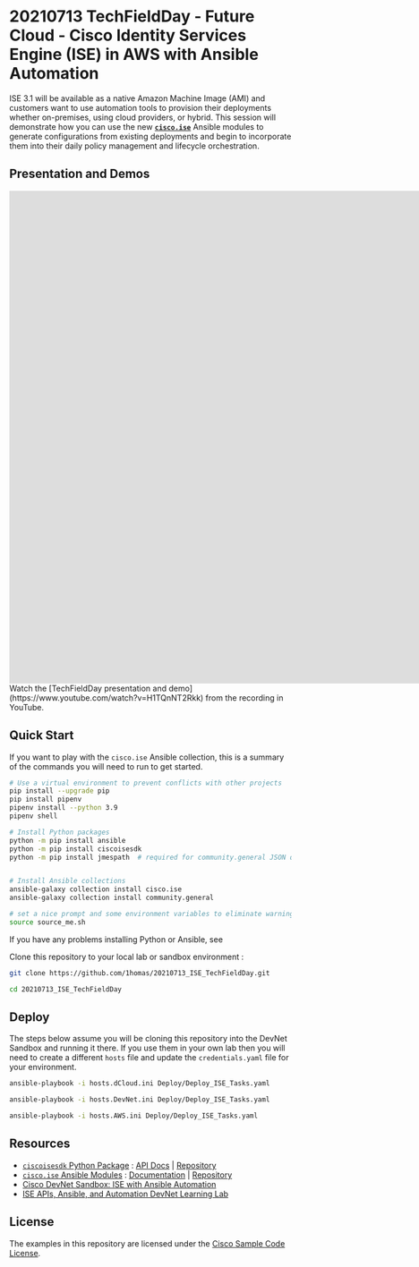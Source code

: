 # 20210713 TechFieldDay - Future Cloud - Cisco Identity Services Engine (ISE) in AWS with Ansible Automation

ISE 3.1 will be available as a native Amazon Machine Image (AMI) and customers want to use automation tools to provision their deployments whether on-premises, using cloud providers, or hybrid. This session will demonstrate how you can use the new **[`cisco.ise`](https://ciscoise.github.io/ansible-ise/main/html/plugins/index.html)** Ansible modules to generate configurations from existing deployments and begin to incorporate them into their daily policy management and lifecycle orchestration.

## Presentation and Demos

<iframe width="1905" height="881" src="https://www.youtube.com/embed/H1TQnNT2Rkk" title="Cisco Identity Services Engine (ISE) in AWS with Ansible Automation" frameborder="0" allow="accelerometer; clipboard-write; encrypted-media; gyroscope; picture-in-picture" allowfullscreen></iframe>
Watch the [TechFieldDay presentation and demo](https://www.youtube.com/watch?v=H1TQnNT2Rkk) from the recording in YouTube.


## Quick Start

If you want to play with the `cisco.ise` Ansible collection, this is a summary of the commands you will need to run to get started.

```bash
# Use a virtual environment to prevent conflicts with other projects
pip install --upgrade pip
pip install pipenv
pipenv install --python 3.9
pipenv shell

# Install Python packages
python -m pip install ansible
python -m pip install ciscoisesdk
python -m pip install jmespath  # required for community.general JSON queries


# Install Ansible collections
ansible-galaxy collection install cisco.ise
ansible-galaxy collection install community.general

# set a nice prompt and some environment variables to eliminate warnings
source source_me.sh
```

If you have any problems installing Python or Ansible, see **[](https://docs.ansible.com/ansible/latest/installation_guide/intro_installation.html)**


Clone this repository to your local lab or sandbox environment :  

```bash
git clone https://github.com/1homas/20210713_ISE_TechFieldDay.git

cd 20210713_ISE_TechFieldDay
```



## Deploy

The steps below assume you will be cloning this repository into the DevNet Sandbox and running it there. If you use them in your own lab then you will need to create a different `hosts` file and update the `credentials.yaml` file for your environment.

```bash
ansible-playbook -i hosts.dCloud.ini Deploy/Deploy_ISE_Tasks.yaml 

ansible-playbook -i hosts.DevNet.ini Deploy/Deploy_ISE_Tasks.yaml 

ansible-playbook -i hosts.AWS.ini Deploy/Deploy_ISE_Tasks.yaml
```



## Resources

- [`ciscoisesdk` Python Package](https://pypi.org/project/ciscoisesdk/) : [API Docs](https://ciscoisesdk.readthedocs.io/en/latest/api/api.html) | [Repository](https://github.com/CiscoISE/ciscoisesdk)
- [`cisco.ise` Ansible Modules](https://galaxy.ansible.com/cisco/ise) : [Documentation](https://ciscoise.github.io/ansible-ise/main/html/plugins/index.html) | [Repository](https://github.com/CiscoISE/ansible-ise)
- [Cisco DevNet Sandbox: ISE with Ansible Automation](https://devnetsandbox.cisco.com/RM/Diagram/Index/ad4bb2ae-bb67-4d93-9f0d-2a6a04792e2e?diagramType=Topology)
- [ISE APIs, Ansible, and Automation DevNet Learning Lab](https://developer.cisco.com/learning/modules/ise-automation)


## License

The examples in this repository are licensed under the [Cisco Sample Code License](https://developer.cisco.com/site/license/cisco-sample-code-license/).


